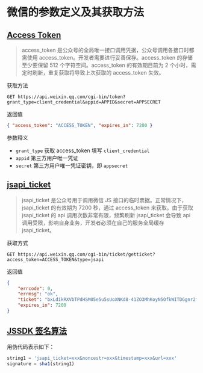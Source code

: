# 微信的参数定义及其获取方法

## [Access Token](https://developers.weixin.qq.com/doc/offiaccount/Basic_Information/Get_access_token.html)

> access_token 是公众号的全局唯一接口调用凭据，公众号调用各接口时都需使用 access_token。开发者需要进行妥善保存。access_token 的存储至少要保留 512 个字符空间。access_token 的有效期目前为 2 个小时，需定时刷新，重复获取将导致上次获取的 access_token 失效。

获取方法

```
GET https://api.weixin.qq.com/cgi-bin/token?grant_type=client_credential&appid=APPID&secret=APPSECRET
```

返回值

```json
{ "access_token": "ACCESS_TOKEN", "expires_in": 7200 }
```

参数释义

- `grant_type` 获取 access_token 填写 `client_credential`
- `appid` 第三方用户唯一凭证
- `secret` 第三方用户唯一凭证密钥，即 `appsecret`

## [jsapi_ticket](https://developers.weixin.qq.com/doc/offiaccount/OA_Web_Apps/JS-SDK.html#62)

> jsapi_ticket 是公众号用于调用微信 JS 接口的临时票据。正常情况下，jsapi_ticket 的有效期为 7200 秒，通过 access_token 来获取。由于获取 jsapi_ticket 的 api 调用次数非常有限，频繁刷新 jsapi_ticket 会导致 api 调用受限，影响自身业务，开发者必须在自己的服务全局缓存 jsapi_ticket。

获取方式

```
GET https://api.weixin.qq.com/cgi-bin/ticket/getticket?access_token=ACCESS_TOKEN&type=jsapi
```

返回值

```json
{
    "errcode": 0,
    "errmsg": "ok",
    "ticket": "bxLdikRXVbTPdHSM05e5u5sUoXNKd8-41ZO3MhKoyN5OfkWITDGgnr2fwJ0m9E8NYzWKVZvdVtaUgWvsdshFKA",
    "expires_in": 7200
}
```

## [JSSDK 签名算法](https://developers.weixin.qq.com/doc/offiaccount/OA_Web_Apps/JS-SDK.html#62)

用伪代码表示如下：

```js
string1 = 'jsapi_ticket=xxx&noncestr=xxx&timestamp=xxx&url=xxx'
signature = sha1(string1)
```